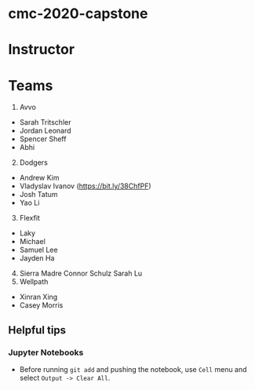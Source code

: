# cmc-2020-capstone


# Instructor

# Teams
1. Avvo
* Sarah Tritschler
* Jordan Leonard
* Spencer Sheff
* Abhi

2. Dodgers
* Andrew Kim
* Vladyslav Ivanov (https://bit.ly/38ChfPF)
* Josh Tatum
* Yao Li

3. Flexfit
 * Laky
* Michael
* Samuel Lee
* Jayden Ha

4. Sierra Madre
Connor Schulz
Sarah Lu
5. Wellpath
* Xinran Xing
* Casey Morris

## Helpful tips

### Jupyter Notebooks

* Before running `git add` and pushing the notebook, use `Cell` menu and select `Output -> Clear All`.

